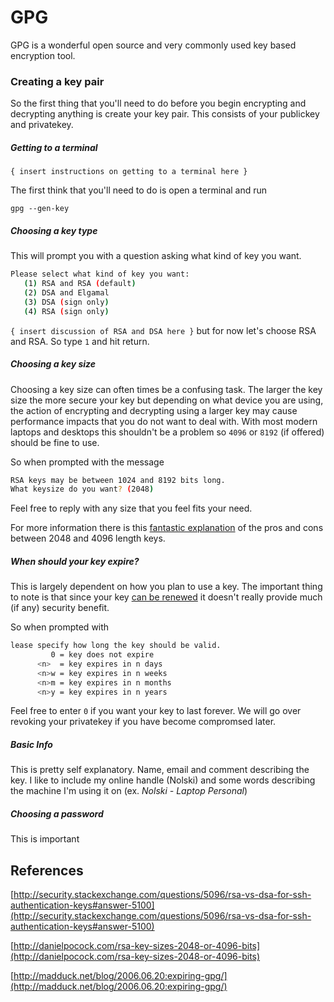 # GPG
GPG is a wonderful open source and very commonly used key based encryption tool.

### Creating a key pair

So the first thing that you'll need to do before you begin encrypting and decrypting anything is create your key pair. This consists of your publickey and privatekey.

##### Getting to a terminal

`{ insert instructions on getting to a terminal here }`

The first think that you'll need to do is open a terminal and run

`gpg --gen-key`

##### Choosing a key type

This will prompt you with a question asking what kind of key you want.

```bash
Please select what kind of key you want:
   (1) RSA and RSA (default)
   (2) DSA and Elgamal
   (3) DSA (sign only)
   (4) RSA (sign only)
```

`{ insert discussion of RSA and DSA here }` but for now let's choose RSA and RSA. So type `1` and hit return.

##### Choosing a key size

Choosing a key size can often times be a confusing task. The larger the key size the more secure your key but depending on what device you are using, the action of encrypting and decrypting using a larger key may cause performance impacts that you do not want to deal with. With most modern laptops and desktops this shouldn't be a problem so `4096` or `8192` (if offered) should be fine to use.

So when prompted with the message

```bash
RSA keys may be between 1024 and 8192 bits long.
What keysize do you want? (2048)
```
Feel free to reply with any size that you feel fits your need.

For more information there is this [fantastic explanation](http://danielpocock.com/rsa-key-sizes-2048-or-4096-bits) of the pros and cons between 2048 and 4096 length keys.


##### When should your key expire?

This is largely dependent on how you plan to use a key. The important thing to note is that since your key [can be renewed](http://madduck.net/blog/2006.06.20:expiring-gpg/) it doesn't really provide much (if any) security benefit.

So when prompted with

```bash
lease specify how long the key should be valid.
         0 = key does not expire
      <n>  = key expires in n days
      <n>w = key expires in n weeks
      <n>m = key expires in n months
      <n>y = key expires in n years
```

Feel free to enter `0` if you want your key to last forever. We will go over revoking your privatekey if you have become compromsed later.

##### Basic Info

This is pretty self explanatory. Name, email and comment describing the key. I like to include my online handle (Nolski) and some words describing the machine I'm using it on (ex. *Nolski - Laptop Personal*)

##### Choosing a password

This is important
## References
[http://security.stackexchange.com/questions/5096/rsa-vs-dsa-for-ssh-authentication-keys#answer-5100](http://security.stackexchange.com/questions/5096/rsa-vs-dsa-for-ssh-authentication-keys#answer-5100)

[http://danielpocock.com/rsa-key-sizes-2048-or-4096-bits](http://danielpocock.com/rsa-key-sizes-2048-or-4096-bits)

[http://madduck.net/blog/2006.06.20:expiring-gpg/](http://madduck.net/blog/2006.06.20:expiring-gpg/)
